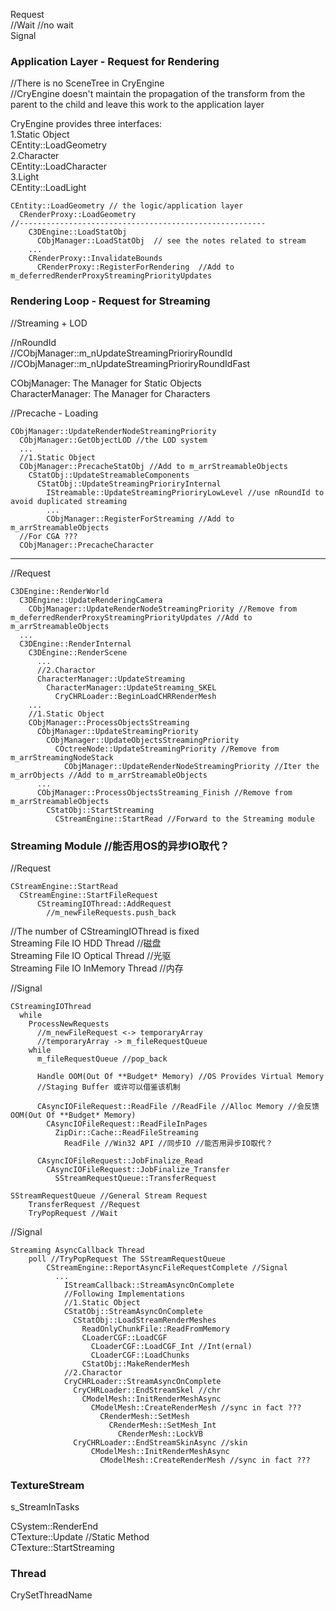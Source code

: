 Request  
//Wait //no wait  
Signal  

### Application Layer - Request for Rendering   

//There is no SceneTree in CryEngine   
//CryEngine doesn't maintain the propagation of the transform from the parent to the child and leave this work to the application layer  

CryEngine provides three interfaces:  
1\.Static Object  
CEntity::LoadGeometry  
2\.Character  
CEntity::LoadCharacter    
3\.Light  
CEntity::LoadLight  

```  
CEntity::LoadGeometry // the logic/application layer   
  CRenderProxy::LoadGeometry 
//-------------------------------------------------------  
    C3DEngine::LoadStatObj
      CObjManager::LoadStatObj  // see the notes related to stream
    ...
    CRenderProxy::InvalidateBounds
      CRenderProxy::RegisterForRendering  //Add to m_deferredRenderProxyStreamingPriorityUpdates
```  

### Rendering Loop - Request for Streaming  
    
//Streaming + LOD  
  
//nRoundId  
//CObjManager::m_nUpdateStreamingPrioriryRoundId  
//CObjManager::m_nUpdateStreamingPrioriryRoundIdFast  

CObjManager: The Manager for Static Objects  
CharacterManager: The Manager for Characters  

\/\/Precache - Loading   
   
```    
CObjManager::UpdateRenderNodeStreamingPriority
  CObjManager::GetObjectLOD //the LOD system  
  ...
  //1.Static Object
  CObjManager::PrecacheStatObj //Add to m_arrStreamableObjects
    CStatObj::UpdateStreamableComponents
      CStatObj::UpdateStreamingPrioriryInternal
        IStreamable::UpdateStreamingPrioriryLowLevel //use nRoundId to avoid duplicated streaming 
        ...
        CObjManager::RegisterForStreaming //Add to m_arrStreamableObjects  
  //For CGA ???
  CObjManager::PrecacheCharacter
```      
    
---

//Request      
```     
C3DEngine::RenderWorld
  C3DEngine::UpdateRenderingCamera
    CObjManager::UpdateRenderNodeStreamingPriority //Remove from m_deferredRenderProxyStreamingPriorityUpdates //Add to m_arrStreamableObjects
  ...
  C3DEngine::RenderInternal
    C3DEngine::RenderScene
      ...
      //2.Charactor
      CharacterManager::UpdateStreaming
        CharacterManager::UpdateStreaming_SKEL
          CryCHRLoader::BeginLoadCHRRenderMesh
    ...   
    //1.Static Object
    CObjManager::ProcessObjectsStreaming
      CObjManager::UpdateStreamingPriority 
        CObjManager::UpdateObjectsStreamingPriority
          COctreeNode::UpdateStreamingPriority //Remove from m_arrStreamingNodeStack
            CObjManager::UpdateRenderNodeStreamingPriority //Iter the m_arrObjects //Add to m_arrStreamableObjects
      ...  
      CObjManager::ProcessObjectsStreaming_Finish //Remove from m_arrStreamableObjects
        CStatObj::StartStreaming 
          CStreamEngine::StartRead //Forward to the Streaming module          
```   


### Streaming Module //能否用OS的异步IO取代？
//Request
```
CStreamEngine::StartRead  
  CStreamEngine::StartFileRequest
      CStreamingIOThread::AddRequest
        //m_newFileRequests.push_back
```   
   
//The number of CStreamingIOThread is fixed  
Streaming File IO HDD Thread //磁盘   
Streaming File IO Optical Thread //光驱   
Streaming File IO InMemory Thread //内存   

//Signal  
```
CStreamingIOThread  
  while
    ProcessNewRequests 
      //m_newFileRequest <-> temporaryArray
      //temporaryArray -> m_fileRequestQueue   
    while 
      m_fileRequestQueue //pop_back

      Handle OOM(Out Of **Budget* Memory) //OS Provides Virtual Memory
      //Staging Buffer 或许可以借鉴该机制

      CAsyncIOFileRequest::ReadFile //ReadFile //Alloc Memory //会反馈OOM(Out Of **Budget* Memory)
        CAsyncIOFileRequest::ReadFileInPages
          ZipDir::Cache::ReadFileStreaming
            ReadFile //Win32 API //同步IO //能否用异步IO取代？

      CAsyncIOFileRequest::JobFinalize_Read
        CAsyncIOFileRequest::JobFinalize_Transfer
          SStreamRequestQueue::TransferRequest
```         

```  
SStreamRequestQueue //General Stream Request  
    TransferRequest //Request
    TryPopRequest //Wait
```   

//Signal
```   
Streaming AsyncCallback Thread
    poll //TryPopRequest The SStreamRequestQueue
        CStreamEngine::ReportAsyncFileRequestComplete //Signal
          ...
            IStreamCallback::StreamAsyncOnComplete
            //Following Implementations
            //1.Static Object
            CStatObj::StreamAsyncOnComplete
              CStatObj::LoadStreamRenderMeshes
                ReadOnlyChunkFile::ReadFromMemory
                CLoaderCGF::LoadCGF
                  CLoaderCGF::LoadCGF_Int //Int(ernal)
                  CLoaderCGF::LoadChunks
                CStatObj::MakeRenderMesh
            //2.Charactor
            CryCHRLoader::StreamAsyncOnComplete
              CryCHRLoader::EndStreamSkel //chr
                CModelMesh::InitRenderMeshAsync
                  CModelMesh::CreateRenderMesh //sync in fact ???
                    CRenderMesh::SetMesh
                      CRenderMesh::SetMesh_Int
                        CRenderMesh::LockVB 
              CryCHRLoader::EndStreamSkinAsync //skin
                  CModelMesh::InitRenderMeshAsync
                    CModelMesh::CreateRenderMesh //sync in fact ???
```   

### TextureStream
s_StreamInTasks  

CSystem::RenderEnd  
  CTexture::Update //Static Method  
  CTexture::StartStreaming  

### Thread

CrySetThreadName
